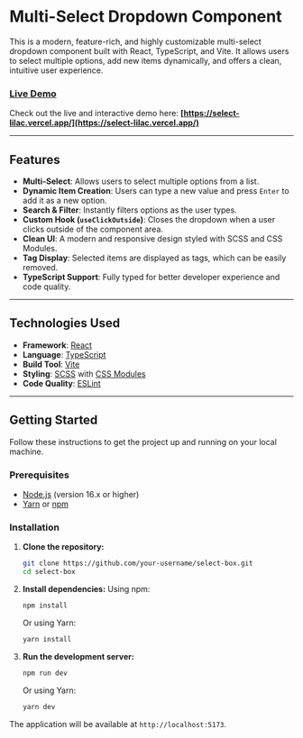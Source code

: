 # Multi-Select Dropdown Component

This is a modern, feature-rich, and highly customizable multi-select dropdown component built with React, TypeScript, and Vite. It allows users to select multiple options, add new items dynamically, and offers a clean, intuitive user experience.

### [Live Demo](https://select-lilac.vercel.app/)

Check out the live and interactive demo here: **[https://select-lilac.vercel.app/](https://select-lilac.vercel.app/)**

---

## Features

- **Multi-Select**: Allows users to select multiple options from a list.
- **Dynamic Item Creation**: Users can type a new value and press `Enter` to add it as a new option.
- **Search & Filter**: Instantly filters options as the user types.
- **Custom Hook (`useClickOutside`)**: Closes the dropdown when a user clicks outside of the component area.
- **Clean UI**: A modern and responsive design styled with SCSS and CSS Modules.
- **Tag Display**: Selected items are displayed as tags, which can be easily removed.
- **TypeScript Support**: Fully typed for better developer experience and code quality.

---

## Technologies Used

- **Framework**: [React](https://reactjs.org/)
- **Language**: [TypeScript](https://www.typescriptlang.org/)
- **Build Tool**: [Vite](https://vitejs.dev/)
- **Styling**: [SCSS](https://sass-lang.com/) with [CSS Modules](https://github.com/css-modules/css-modules)
- **Code Quality**: [ESLint](https://eslint.org/)

---

## Getting Started

Follow these instructions to get the project up and running on your local machine.

### Prerequisites

- [Node.js](https://nodejs.org/) (version 16.x or higher)
- [Yarn](https://yarnpkg.com/) or [npm](https://www.npmjs.com/)

### Installation

1.  **Clone the repository:**
    ```sh
    git clone https://github.com/your-username/select-box.git
    cd select-box
    ```

2.  **Install dependencies:**
    Using npm:
    ```sh
    npm install
    ```
    Or using Yarn:
    ```sh
    yarn install
    ```

3.  **Run the development server:**
    ```sh
    npm run dev
    ```
    Or using Yarn:
    ```sh
    yarn dev
    ```

The application will be available at `http://localhost:5173`.
